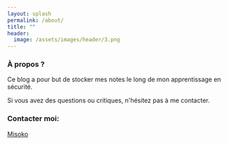 ```yaml
---
layout: splash
permalink: /about/
title: ""
header:
  image: /assets/images/header/3.png
---
```


### À propos ?

Ce blog a pour but de stocker mes notes le long de mon apprentissage en sécurité.

Si vous avez des questions ou critiques, n'hésitez pas à me contacter.
### Contacter moi:

[Misoko](mailto:misoko.hofmann@gmail.com)

